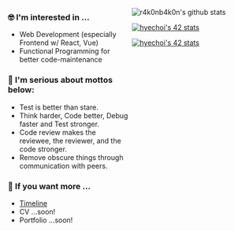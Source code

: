 
<div style="display: flex">

<div style="flex: 1;
            width: 50%;
            margin-left: 4px;
            margin-right: 4px;
            white-space: initial;">

### 🤓 I'm interested in ...

- Web Development (especially Frontend w/ React, Vue)
- Functional Programming for better code-maintenance

### 🧐 I'm serious about mottos below:

- Test is better than stare.  
- Think harder, Code better, Debug faster and Test stronger.  
- Code review makes the reviewee, the reviewer, and the code stronger.  
- Remove obscure things through communication with peers.

### 💁 If you want more ...

- [Timeline](https://r4k0nb4k0n.github.io/timeline)
- CV ...soon!
- Portfolio ...soon!

</div>

<div style="flex: 1;
            width: 50%;
            margin-left: 4px;
            margin-right: 4px;">

![r4k0nb4k0n's github stats](https://github-readme-stats.vercel.app/api?username=r4k0nb4k0n&show_icons=true&count_private=true&cache_seconds=86400&theme=prussian)

[![hyechoi's 42 stats](https://badge42.herokuapp.com/api/stats/hyechoi)](https://github.com/JaeSeoKim/badge42)

[![hyechoi's 42 stats](https://badge42.herokuapp.com/api/stats/hyechoi?cursus=C%20Piscine)](https://github.com/JaeSeoKim/badge42)

</div>

</div>

<!--
**r4k0nb4k0n/r4k0nb4k0n** is a ✨ _special_ ✨ repository because its `README.md` (this file) appears on your GitHub profile.

Here are some ideas to get you started:

- 🔭 I’m currently working on ...

- 👯 I’m looking to collaborate on ...
- 🤔 I’m looking for help with ...
- 💬 Ask me about ...
- 📫 How to reach me: ...
- 😄 Pronouns: ...
- ⚡ Fun fact: ...
-->
